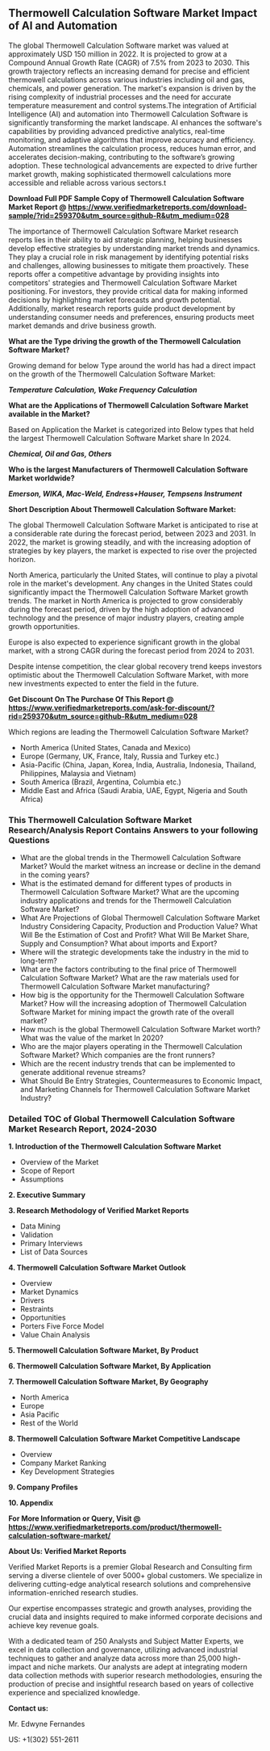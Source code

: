 <h2>Thermowell Calculation Software Market Impact of AI and Automation</h2>The global Thermowell Calculation Software market was valued at approximately USD 150 million in 2022. It is projected to grow at a Compound Annual Growth Rate (CAGR) of 7.5% from 2023 to 2030. This growth trajectory reflects an increasing demand for precise and efficient thermowell calculations across various industries including oil and gas, chemicals, and power generation. The market's expansion is driven by the rising complexity of industrial processes and the need for accurate temperature measurement and control systems.The integration of Artificial Intelligence (AI) and automation into Thermowell Calculation Software is significantly transforming the market landscape. AI enhances the software's capabilities by providing advanced predictive analytics, real-time monitoring, and adaptive algorithms that improve accuracy and efficiency. Automation streamlines the calculation process, reduces human error, and accelerates decision-making, contributing to the software’s growing adoption. These technological advancements are expected to drive further market growth, making sophisticated thermowell calculations more accessible and reliable across various sectors.t</p><p id="" class=""><strong>Download Full PDF Sample Copy of Thermowell Calculation Software Market Report @ <a href="https://www.verifiedmarketreports.com/download-sample/?rid=259370&utm_source=github-R&utm_medium=028" target="_blank">https://www.verifiedmarketreports.com/download-sample/?rid=259370&utm_source=github-R&utm_medium=028</a></strong></p><p>The importance of&nbsp;Thermowell Calculation Software Market research reports lies in their ability to aid strategic planning, helping businesses develop effective strategies by understanding market trends and dynamics. They play a crucial role in risk management by identifying potential risks and challenges, allowing businesses to mitigate them proactively. These reports offer a competitive advantage by providing insights into competitors' strategies and Thermowell Calculation Software Market positioning. For investors, they provide critical data for making informed decisions by highlighting market forecasts and growth potential. Additionally, market research reports guide product development by understanding consumer needs and preferences, ensuring products meet market demands and drive business growth.</p><p><strong>What are the&nbsp;Type driving the growth of the Thermowell Calculation Software Market?</strong></p><p id="" class="">Growing demand for below Type around the world has had a direct impact on the growth of the Thermowell Calculation Software Market:</p><em><strong>Temperature Calculation, Wake Frequency Calculation</strong></em></p><strong>What are the&nbsp;Applications&nbsp;of Thermowell Calculation Software Market available in the Market?</strong></p><p id="" class="">Based on Application the Market is categorized into Below types that held the largest Thermowell Calculation Software Market share In 2024.</p><em><strong>Chemical, Oil and Gas, Others</strong></em></p><strong>Who is the largest Manufacturers of Thermowell Calculation Software Market worldwide?</strong></p><p><em><strong>Emerson, WIKA, Mac-Weld, Endress+Hauser, Tempsens Instrument</strong></em></p><p id="" class=""><strong>Short Description About Thermowell Calculation Software Market:</strong></p><p>The global Thermowell Calculation Software Market is anticipated to rise at a considerable rate during the forecast period, between 2023 and 2031. In 2022, the market is growing steadily, and with the increasing adoption of strategies by key players, the market is expected to rise over the projected horizon.</p><p>North America, particularly the United States, will continue to play a pivotal role in the market's development. Any changes in the United States could significantly impact the Thermowell Calculation Software Market growth trends. The market in North America is projected to grow considerably during the forecast period, driven by the high adoption of advanced technology and the presence of major industry players, creating ample growth opportunities.</p><p>Europe is also expected to experience significant growth in the global market, with a strong CAGR during the forecast period from 2024 to 2031.</p><p>Despite intense competition, the clear global recovery trend keeps investors optimistic about the Thermowell Calculation Software Market, with more new investments expected to enter the field in the future.</p><p id="" class=""><strong>Get Discount On The Purchase Of This Report @ <a href="https://www.verifiedmarketreports.com/ask-for-discount/?rid=259370&utm_source=github-R&utm_medium=028" target="_blank">https://www.verifiedmarketreports.com/ask-for-discount/?rid=259370&utm_source=github-R&utm_medium=028</a></strong></p>Which regions are leading the Thermowell Calculation Software Market?</p><ul><li>North America (United States, Canada and Mexico)</li><li>Europe (Germany, UK, France, Italy, Russia and Turkey etc.)</li><li>Asia-Pacific (China, Japan, Korea, India, Australia, Indonesia, Thailand, Philippines, Malaysia and Vietnam)</li><li>South America (Brazil, Argentina, Columbia etc.)</li><li>Middle East and Africa (Saudi Arabia, UAE, Egypt, Nigeria and South Africa)</li></ul><h3 id="" class="">This Thermowell Calculation Software Market Research/Analysis Report Contains Answers to your following Questions</h3><ul><li>What are the global trends in the Thermowell Calculation Software Market? Would the market witness an increase or decline in the demand in the coming years?</li><li>What is the estimated demand for different types of products in Thermowell Calculation Software Market? What are the upcoming industry applications and trends for the Thermowell Calculation Software Market?</li><li>What Are Projections of Global Thermowell Calculation Software Market Industry Considering Capacity, Production and Production Value? What Will Be the Estimation of Cost and Profit? What Will Be Market Share, Supply and Consumption? What about imports and Export?</li><li>Where will the strategic developments take the industry in the mid to long-term?</li><li>What are the factors contributing to the final price of Thermowell Calculation Software Market? What are the raw materials used for Thermowell Calculation Software Market manufacturing?</li><li>How big is the opportunity for the Thermowell Calculation Software Market? How will the increasing adoption of Thermowell Calculation Software Market for mining impact the growth rate of the overall market?</li><li>How much is the global Thermowell Calculation Software Market worth? What was the value of the market In 2020?</li><li>Who are the major players operating in the Thermowell Calculation Software Market? Which companies are the front runners?</li><li>Which are the recent industry trends that can be implemented to generate additional revenue streams?</li><li>What Should Be Entry Strategies, Countermeasures to Economic Impact, and Marketing Channels for Thermowell Calculation Software Market Industry?</li></ul><h3 id="" class="">Detailed TOC of Global Thermowell Calculation Software Market Research Report, 2024-2030</h3><p id="" class=""><strong>1. Introduction of the Thermowell Calculation Software Market</strong></p><ul><li>Overview of the Market</li><li>Scope of Report</li><li>Assumptions</li></ul><p id="" class=""><strong>2. Executive Summary</strong></p><p id="" class=""><strong>3. Research Methodology of Verified Market Reports</strong></p><ul><li>Data Mining</li><li>Validation</li><li>Primary Interviews</li><li>List of Data Sources</li></ul><p id="" class=""><strong>4. Thermowell Calculation Software Market Outlook</strong></p><ul><li>Overview</li><li>Market Dynamics</li><li>Drivers</li><li>Restraints</li><li>Opportunities</li><li>Porters Five Force Model</li><li>Value Chain Analysis</li></ul><p id="" class=""><strong>5. Thermowell Calculation Software Market, By Product</strong></p><p id="" class=""><strong>6. Thermowell Calculation Software Market, By Application</strong></p><p id="" class=""><strong>7. Thermowell Calculation Software Market, By Geography</strong></p><ul><li>North America</li><li>Europe</li><li>Asia Pacific</li><li>Rest of the World</li></ul><p id="" class=""><strong>8. Thermowell Calculation Software Market Competitive Landscape</strong></p><ul><li>Overview</li><li>Company Market Ranking</li><li>Key Development Strategies</li></ul><p id="" class=""><strong>9. Company Profiles</strong></p><p id="" class=""><strong>10. Appendix</strong></p><p id="" class=""><strong>For More Information or Query, Visit @ <a href="https://www.verifiedmarketreports.com/product/thermowell-calculation-software-market/" target="_blank">https://www.verifiedmarketreports.com/product/thermowell-calculation-software-market/</a></strong></p><p id="" class=""><strong>About Us: Verified Market Reports</strong></p><p id="" class="">Verified Market Reports is a premier Global Research and Consulting firm serving a diverse clientele of over 5000+ global customers. We specialize in delivering cutting-edge analytical research solutions and comprehensive information-enriched research studies.</p><p id="" class="">Our expertise encompasses strategic and growth analyses, providing the crucial data and insights required to make informed corporate decisions and achieve key revenue goals.</p><p id="" class="">With a dedicated team of 250 Analysts and Subject Matter Experts, we excel in data collection and governance, utilizing advanced industrial techniques to gather and analyze data across more than 25,000 high-impact and niche markets. Our analysts are adept at integrating modern data collection methods with superior research methodologies, ensuring the production of precise and insightful research based on years of collective experience and specialized knowledge.</p><p id="" class=""><strong>Contact us:</strong></p><p id="" class="">Mr. Edwyne Fernandes</p><p id="" class="">US: +1(302) 551-2611</p>